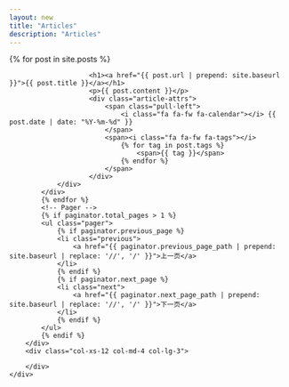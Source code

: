 ```yaml
---
layout: new
title: "Articles"
description: "Articles"  
---
```



<div class="container">
	<div class="row">
		<div class="col-xs-12 col-md-8 col-lg-9">
			{% for post in site.posts %}
			<div class="panel">
				<div class="panel-body">
					
						<h1><a href="{{ post.url | prepend: site.baseurl }}">{{ post.title }}</a></h1>
						<p>{{ post.content }}</p>
						<div class="article-attrs">
							<span class="pull-left">
								<i class="fa fa-fw fa-calendar"></i> {{ post.date | date: "%Y-%m-%d" }}
							</span>
							<span><i class="fa fa-fw fa-tags"></i> 
								{% for tag in post.tags %}
									<span>{{ tag }}</span>
								{% endfor %}
							</span>
						</div>
				</div>
			</div>
			{% endfor %}
			<!-- Pager -->
			{% if paginator.total_pages > 1 %}
			<ul class="pager">
			    {% if paginator.previous_page %}
			    <li class="previous">
			        <a href="{{ paginator.previous_page_path | prepend: site.baseurl | replace: '//', '/' }}">上一页</a>
			    </li>
			    {% endif %}
			    {% if paginator.next_page %}
			    <li class="next">
			        <a href="{{ paginator.next_page_path | prepend: site.baseurl | replace: '//', '/' }}">下一页</a>
			    </li>
			    {% endif %}
			</ul>
			{% endif %}
		</div>
		<div class="col-xs-12 col-md-4 col-lg-3">
			
		</div>
	</div>
</div>